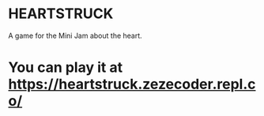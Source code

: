 # HEARTSTRUCK
A game for the Mini Jam about the heart.
# You can play it at https://heartstruck.zezecoder.repl.co/
